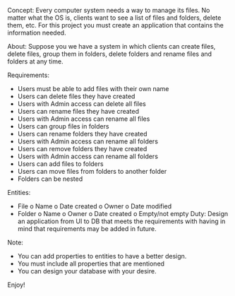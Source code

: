 Concept:
Every computer system needs a way to manage its files. No matter what the OS is, clients want to see a list of files and folders, delete them, etc.
For this project you must create an application that contains the information needed.

About:
Suppose you we have a system in which clients can create files, delete files, group them in folders, delete folders and rename files and folders at any time.

Requirements:
-	Users must be able to add files with their own name
-	Users can delete files they have created
-	Users with Admin access can delete all files
-	Users can rename files they have created
-	Users with Admin access can rename all files 
-	Users can group files in folders
-	Users can rename folders they have created
-	Users with Admin access can rename all folders
-	Users can remove folders they have created
-	Users with Admin access can rename all folders
-	Users can add files to folders
-	Users can move files from folders to another folder
-	Folders can be nested

Entities:
-	File
o	Name
o	Date created
o	Owner
o	Date modified
-	Folder
o	Name
o	Owner
o	Date created
o	Empty/not empty
Duty:
Design an application from UI to DB that meets the requirements with having in mind that requirements may be added in future.

Note:
-	You can add properties to entities to have a better design.
-	You must include all properties that are mentioned
-	You can design your database with your desire.

Enjoy!

